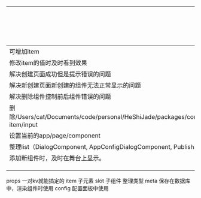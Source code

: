 ||完成日期||
|-|-|-|
|可增加item|||
|修改item的值时及时看到效果|||
|解决创建页面成功但是提示错误的问题|||
|解决新创建页面新创建的组件无法正常显示的问题|||
|解决删除组件控制前后组件错误的问题|||
|删除/Users/cat/Documents/code/personal/HeShiJade/packages/constructor/src/app/setup/items-item/input|||
|设置当前的app/page/component|||
|整理list（DialogComponent, AppConfigDialogComponent, PublishDialogComponent）为module|||
|添加新组件时，及时在舞台上显示。|||
||||
||||
||||

props 一对kv就能搞定的
item 子元素
slot 子组件
整理类型
meta 保存在数据库中，渲染组件时使用
config 配置面板中使用